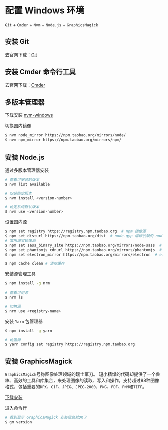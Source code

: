 # 配置 Windows 环境

`Git` + `Cmder` + `Nvm` + `Node.js` + `GraphicsMagick`

## 安装 Git

去官网下载：[Git](https://git-scm.com/download/win)

## 安装 Cmder 命令行工具

去官网下载：[Cmder](https://cmder.net/)

## 多版本管理器

下载安装 [nvm-windows](https://github.com/coreybutler/nvm-windows/releases)

切换国内镜像

```bash
$ nvm node_mirror https://npm.taobao.org/mirrors/node/
$ nvm npm_mirror https://npm.taobao.org/mirrors/npm/
```

## 安装 Node.js

通过多版本管理器安装

```bash
# 查看可安装的版本
$ nvm list available

# 安装指定版本
$ nvm install <version-number>

# 设定系统默认版本
$ nvm use <version-number>
```

设置国内源

```bash
$ npm set registry https://registry.npm.taobao.org  # npm 镜像源
$ npm set disturl https://npm.taobao.org/dist  # node-gyp 编译依赖的 node 源码镜像
# 常用淘宝镜像源
$ npm set sass_binary_site https://npm.taobao.org/mirrors/node-sass  # node-sass 二进制包镜像
$ npm set phantomjs_cdnurl https://npm.taobao.org/mirrors/phantomjs  # phantomjs 二进制包镜像
$ npm set electron_mirror https://npm.taobao.org/mirrors/electron  # electron 二进制包镜像

$ npm cache clean # 清空缓存
```

安装源管理工具

```bash
$ npm install -g nrm

# 查看可用源
$ nrm ls

# 切换源
$ nrm use <registry-name>
```

安装 `Yarn` 包管理器

```bash
$ npm install -g yarn

# 设置源
$ yarn config set registry https://registry.npm.taobao.org
```

## 安装 GraphicsMagick

`GraphicsMagick`号称图像处理领域的瑞士军刀。 短小精悍的代码却提供了一个鲁棒、高效的工具和库集合，来处理图像的读取、写入和操作，支持超过88种图像格式，包括重要的`DPX`、`GIF`、`JPEG`、`JPEG-2000`、`PNG`、`PDF`、`PNM`和`TIFF`。

[下载安装](http://www.graphicsmagick.org/download.html#download-sites)

进入命令行

```bash
# 看到显示 GraphicsMagick 安装信息就OK了
$ gm version
```